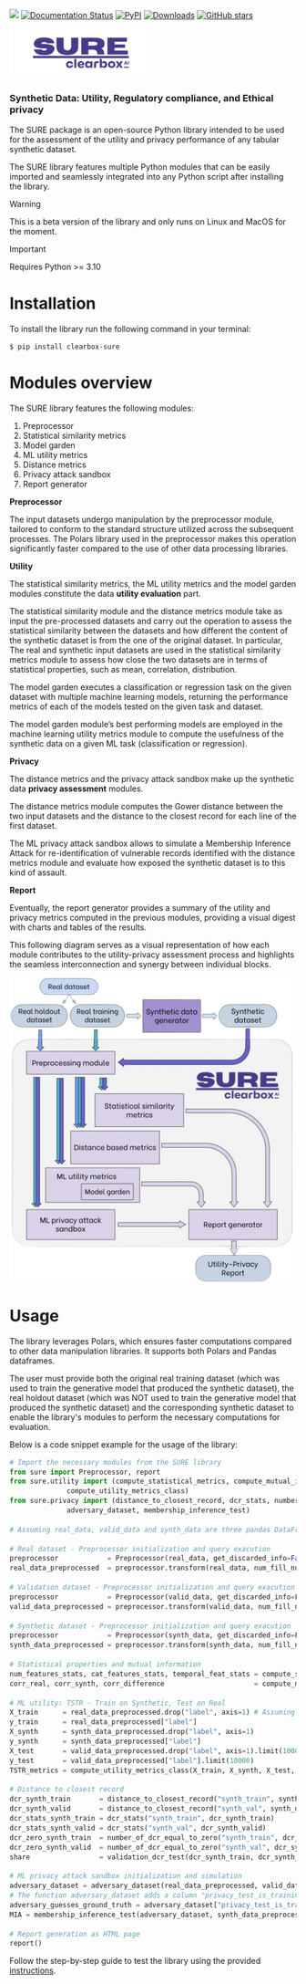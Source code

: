 <a href="https://dario-brunelli-clearbox-ai.notion.site/SURE-Documentation-2c17db370641488a8db5bce406032c1f"><img src="https://img.shields.io/badge/SURE-docs-blue?logo=mdbook" /></a>
[![Documentation Status](https://readthedocs.org/projects/clearbox-sure/badge/?version=latest)](https://clearbox-sure.readthedocs.io/en/latest/?badge=latest)
[![PyPI](https://badge.fury.io/py/clearbox-sure.svg)](https://badge.fury.io/py/clearbox-sure)
[![Downloads](https://pepy.tech/badge/clearbox-sure)](https://pepy.tech/project/clearbox-sure)
[![GitHub stars](https://img.shields.io/github/stars/Clearbox-AI/SURE?style=social)](https://github.com/Clearbox-AI/SURE)

<img src="docs/source/img/sure_logo.png" width="250">

### Synthetic Data: Utility, Regulatory compliance, and Ethical privacy

The SURE package is an open-source Python library intended to be used for the assessment of the utility and privacy performance of any tabular synthetic dataset.

The SURE library features multiple Python modules that can be easily imported and seamlessly integrated into any Python script after installing the library.

> [!WARNING]
> This is a beta version of the library and only runs on Linux and MacOS for the moment.

> [!IMPORTANT]
> Requires Python >= 3.10

# Installation

To install the library run the following command in your terminal:

```shell
$ pip install clearbox-sure
```

# Modules overview

The SURE library features the following modules:

1. Preprocessor
2. Statistical similarity metrics
3. Model garden
4. ML utility metrics
5. Distance metrics
6. Privacy attack sandbox
7. Report generator

**Preprocessor**

The input datasets undergo manipulation by the preprocessor module, tailored to conform to the standard structure utilized across the subsequent processes. The Polars library used in the preprocessor makes this operation significantly faster compared to the use of other data processing libraries.

**Utility**

The statistical similarity metrics, the ML utility metrics and the model garden modules constitute the data **utility evaluation** part.

The statistical similarity module and the distance metrics module take as input the pre-processed datasets and carry out the operation to assess the statistical similarity between the datasets and how different the content of the synthetic dataset is from the one of the original dataset. In particular, The real and synthetic input datasets are used in the statistical similarity metrics module to assess how close the two datasets are in terms of statistical properties, such as mean, correlation, distribution.

The model garden executes a classification or regression task on the given dataset with multiple machine learning models, returning the performance metrics of each of the models tested on the given task and dataset.

The model garden module’s best performing models are employed in the machine learning utility metrics module to compute the usefulness of the synthetic data on a given ML task (classification or regression).

**Privacy**

The distance metrics and the privacy attack sandbox make up the synthetic data **privacy assessment** modules.

The distance metrics module computes the Gower distance between the two input datasets and the distance to the closest record for each line of the first dataset.

The ML privacy attack sandbox allows to simulate a Membership Inference Attack for re-identification of vulnerable records identified with the distance metrics module and evaluate how exposed the synthetic dataset is to this kind of assault.

**Report**

Eventually, the report generator provides a summary of the utility and privacy metrics computed in the previous modules, providing a visual digest with charts and tables of the results.

This following diagram serves as a visual representation of how each module contributes to the utility-privacy assessment process and highlights the seamless interconnection and synergy between individual blocks.

<img src="docs/source/img/SURE_workflow_.png" alt="drawing" width="500"/>

# Usage

The library leverages Polars, which ensures faster computations compared to other data manipulation libraries. It supports both Polars and Pandas dataframes.

The user must provide both the original real training dataset (which was used to train the generative model that produced the synthetic dataset), the real holdout dataset (which was NOT used to train the generative model that produced the synthetic dataset) and the corresponding synthetic dataset to enable the library's modules to perform the necessary computations for evaluation.

Below is a code snippet example for the usage of the library:

```python
# Import the necessary modules from the SURE library
from sure import Preprocessor, report
from sure.utility import (compute_statistical_metrics, compute_mutual_info,
			  compute_utility_metrics_class)
from sure.privacy import (distance_to_closest_record, dcr_stats, number_of_dcr_equal_to_zero, validation_dcr_test, 
			  adversary_dataset, membership_inference_test)

# Assuming real_data, valid_data and synth_data are three pandas DataFrames

# Real dataset - Preprocessor initialization and query exacution
preprocessor            = Preprocessor(real_data, get_discarded_info=False)
real_data_preprocessed  = preprocessor.transform(real_data, num_fill_null='forward', scaling='standardize')

# Validation dataset - Preprocessor initialization and query exacution
preprocessor            = Preprocessor(valid_data, get_discarded_info=False)
valid_data_preprocessed = preprocessor.transform(valid_data, num_fill_null='forward', scaling='standardize')

# Synthetic dataset - Preprocessor initialization and query exacution
preprocessor            = Preprocessor(synth_data, get_discarded_info=False)
synth_data_preprocessed = preprocessor.transform(synth_data, num_fill_null='forward', scaling='standardize')

# Statistical properties and mutual information
num_features_stats, cat_features_stats, temporal_feat_stats = compute_statistical_metrics(real_data_preprocessed, synth_data_preprocessed)
corr_real, corr_synth, corr_difference                      = compute_mutual_info(real_data_preprocessed, synth_data_preprocessed)

# ML utility: TSTR - Train on Synthetic, Test on Real
X_train      = real_data_preprocessed.drop("label", axis=1) # Assuming the datasets have a “label” column for the machine learning task they are intended for
y_train      = real_data_preprocessed["label"]
X_synth      = synth_data_preprocessed.drop("label", axis=1)
y_synth      = synth_data_preprocessed["label"]
X_test       = valid_data_preprocessed.drop("label", axis=1).limit(10000) # Test the trained models on a portion of the original real dataset (first 10k rows)
y_test       = valid_data_preprocessed["label"].limit(10000)
TSTR_metrics = compute_utility_metrics_class(X_train, X_synth, X_test, y_train, y_synth, y_test)

# Distance to closest record
dcr_synth_train       = distance_to_closest_record("synth_train", synth_data_preprocessed, real_data_preprocessed)
dcr_synth_valid       = distance_to_closest_record("synth_val", synth_data_preprocessed, valid_data_preprocessed)
dcr_stats_synth_train = dcr_stats("synth_train", dcr_synth_train)
dcr_stats_synth_valid = dcr_stats("synth_val", dcr_synth_valid)
dcr_zero_synth_train  = number_of_dcr_equal_to_zero("synth_train", dcr_synth_train)
dcr_zero_synth_valid  = number_of_dcr_equal_to_zero("synth_val", dcr_synth_valid)
share                 = validation_dcr_test(dcr_synth_train, dcr_synth_valid)

# ML privacy attack sandbox initialization and simulation
adversary_dataset = adversary_dataset(real_data_preprocessed, valid_data_preprocessed)
# The function adversary_dataset adds a column "privacy_test_is_training" to the adversary dataset, indicating whether the record was part of the training set or not
adversary_guesses_ground_truth = adversary_dataset["privacy_test_is_training"] 
MIA = membership_inference_test(adversary_dataset, synth_data_preprocessed, adversary_guesses_ground_truth)

# Report generation as HTML page
report()
```

Follow the step-by-step guide to test the library using the provided [instructions](https://github.com/Clearbox-AI/SURE/tree/main/testing).

<!-- Review the dedicated [documentation](https://dario-brunelli-clearbox-ai.notion.site/SURE-Documentation-2c17db370641488a8db5bce406032c1f) to learn how to further customize your synthetic data assessment pipeline. -->
